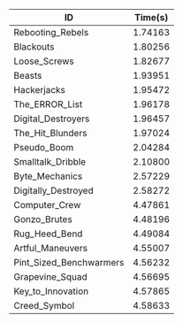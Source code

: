 |ID|Time(s)|
|-|-|
|Rebooting_Rebels|1.74163|
|Blackouts|1.80256|
|Loose_Screws|1.82677|
|Beasts|1.93951|
|Hackerjacks|1.95472|
|The_ERROR_List|1.96178|
|Digital_Destroyers|1.96457|
|The_Hit_Blunders|1.97024|
|Pseudo_Boom|2.04284|
|Smalltalk_Dribble|2.10800|
|Byte_Mechanics|2.57229|
|Digitally_Destroyed|2.58272|
|Computer_Crew|4.47861|
|Gonzo_Brutes|4.48196|
|Rug_Heed_Bend|4.49084|
|Artful_Maneuvers|4.55007|
|Pint_Sized_Benchwarmers|4.56232|
|Grapevine_Squad|4.56695|
|Key_to_Innovation|4.57865|
|Creed_Symbol|4.58633|
